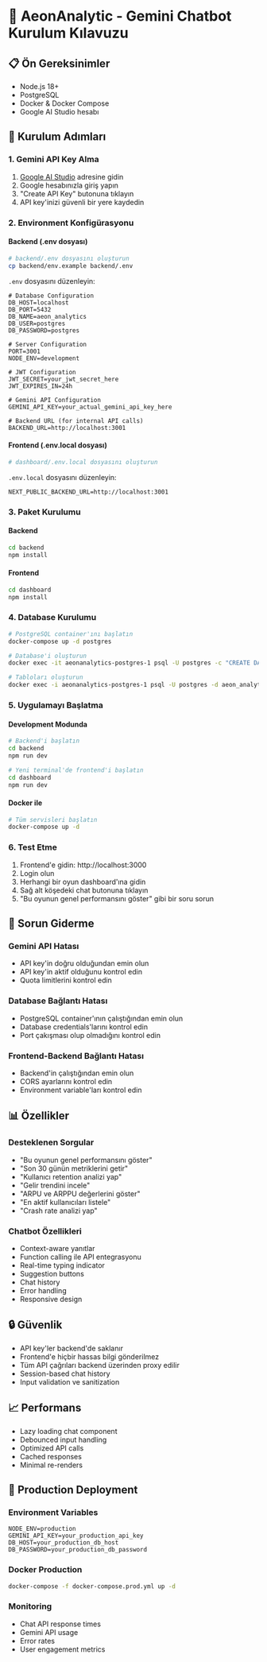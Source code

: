 # 🤖 AeonAnalytic - Gemini Chatbot Kurulum Kılavuzu

## 📋 Ön Gereksinimler

- Node.js 18+ 
- PostgreSQL
- Docker & Docker Compose
- Google AI Studio hesabı

## 🚀 Kurulum Adımları

### 1. Gemini API Key Alma

1. [Google AI Studio](https://makersuite.google.com/app/apikey) adresine gidin
2. Google hesabınızla giriş yapın
3. "Create API Key" butonuna tıklayın
4. API key'inizi güvenli bir yere kaydedin

### 2. Environment Konfigürasyonu

#### Backend (.env dosyası)
```bash
# backend/.env dosyasını oluşturun
cp backend/env.example backend/.env
```

`.env` dosyasını düzenleyin:
```env
# Database Configuration
DB_HOST=localhost
DB_PORT=5432
DB_NAME=aeon_analytics
DB_USER=postgres
DB_PASSWORD=postgres

# Server Configuration
PORT=3001
NODE_ENV=development

# JWT Configuration
JWT_SECRET=your_jwt_secret_here
JWT_EXPIRES_IN=24h

# Gemini API Configuration
GEMINI_API_KEY=your_actual_gemini_api_key_here

# Backend URL (for internal API calls)
BACKEND_URL=http://localhost:3001
```

#### Frontend (.env.local dosyası)
```bash
# dashboard/.env.local dosyasını oluşturun
```

`.env.local` dosyasını düzenleyin:
```env
NEXT_PUBLIC_BACKEND_URL=http://localhost:3001
```

### 3. Paket Kurulumu

#### Backend
```bash
cd backend
npm install
```

#### Frontend
```bash
cd dashboard
npm install
```

### 4. Database Kurulumu

```bash
# PostgreSQL container'ını başlatın
docker-compose up -d postgres

# Database'i oluşturun
docker exec -it aeonanalytics-postgres-1 psql -U postgres -c "CREATE DATABASE aeon_analytics;"

# Tabloları oluşturun
docker exec -i aeonanalytics-postgres-1 psql -U postgres -d aeon_analytics < backend/sql/create_tables.sql
```

### 5. Uygulamayı Başlatma

#### Development Modunda
```bash
# Backend'i başlatın
cd backend
npm run dev

# Yeni terminal'de frontend'i başlatın
cd dashboard
npm run dev
```

#### Docker ile
```bash
# Tüm servisleri başlatın
docker-compose up -d
```

### 6. Test Etme

1. Frontend'e gidin: http://localhost:3000
2. Login olun
3. Herhangi bir oyun dashboard'ına gidin
4. Sağ alt köşedeki chat butonuna tıklayın
5. "Bu oyunun genel performansını göster" gibi bir soru sorun

## 🔧 Sorun Giderme

### Gemini API Hatası
- API key'in doğru olduğundan emin olun
- API key'in aktif olduğunu kontrol edin
- Quota limitlerini kontrol edin

### Database Bağlantı Hatası
- PostgreSQL container'ının çalıştığından emin olun
- Database credentials'larını kontrol edin
- Port çakışması olup olmadığını kontrol edin

### Frontend-Backend Bağlantı Hatası
- Backend'in çalıştığından emin olun
- CORS ayarlarını kontrol edin
- Environment variable'ları kontrol edin

## 📊 Özellikler

### Desteklenen Sorgular
- "Bu oyunun genel performansını göster"
- "Son 30 günün metriklerini getir"
- "Kullanıcı retention analizi yap"
- "Gelir trendini incele"
- "ARPU ve ARPPU değerlerini göster"
- "En aktif kullanıcıları listele"
- "Crash rate analizi yap"

### Chatbot Özellikleri
- Context-aware yanıtlar
- Function calling ile API entegrasyonu
- Real-time typing indicator
- Suggestion buttons
- Chat history
- Error handling
- Responsive design

## 🔒 Güvenlik

- API key'ler backend'de saklanır
- Frontend'e hiçbir hassas bilgi gönderilmez
- Tüm API çağrıları backend üzerinden proxy edilir
- Session-based chat history
- Input validation ve sanitization

## 📈 Performans

- Lazy loading chat component
- Debounced input handling
- Optimized API calls
- Cached responses
- Minimal re-renders

## 🚀 Production Deployment

### Environment Variables
```env
NODE_ENV=production
GEMINI_API_KEY=your_production_api_key
DB_HOST=your_production_db_host
DB_PASSWORD=your_production_db_password
```

### Docker Production
```bash
docker-compose -f docker-compose.prod.yml up -d
```

### Monitoring
- Chat API response times
- Gemini API usage
- Error rates
- User engagement metrics 